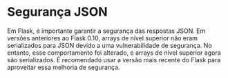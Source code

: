 # Segurança JSON

Em Flask, é importante garantir a segurança das respostas JSON. Em versões anteriores ao Flask 0.10, arrays de nível superior não eram serializados para JSON devido a uma vulnerabilidade de segurança. No entanto, esse comportamento foi alterado, e arrays de nível superior agora são serializados. É recomendado usar a versão mais recente do Flask para aproveitar essa melhoria de segurança.
